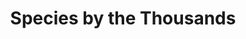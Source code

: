 ---
title: "Species by the Thousands"
url: /margaretville/species-by-the-thousands/
shop: Parfümerie
---